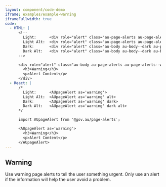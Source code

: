 ```yaml
---
layout: component/code-demo
iframe: examples/example-warning
iframeFullwidth: true
code:
  - HTML: |
      <!--
        Light:      <div role="alert" class="au-page-alerts au-page-alerts--warning">
        Light Alt:  <div role="alert" class="au-page-alerts au-page-alerts--warning au-page-alerts--alt">
        Dark:       <div role="alert" class="au-body au-body--dark au-page-alerts au-page-alerts--warning au-page-alerts--dark >
        Dark Alt:   <div role="alert" class="au-body au-body--dark au-body--alt au-page-alerts au-page-alerts--warning au-page-alerts--dark au-page-alerts--alt">
      -->

      <div role="alert" class="au-body au-page-alerts au-page-alerts--warning">
        <h3>Warning</h3>
        <p>Alert Content</p>
      </div>
  - React: |
      /*
        Light:      <AUpageAlert as='warning'>
        Light Alt:  <AUpageAlert as='warning' alt>
        Dark:       <AUpageAlert as='warning' dark>
        Dark Alt:   <AUpageAlert as='warning' dark alt>
      */

      import AUpageAlert from '@gov.au/page-alerts';

      <AUpageAlert as='warning'>
        <h3>Warning</h3>
        <p>Alert Content</p>
      </AUpageAlert>
---
```

## Warning

Use warning page alerts to tell the user something urgent. Only use an alert if the information will help the user avoid a problem.
